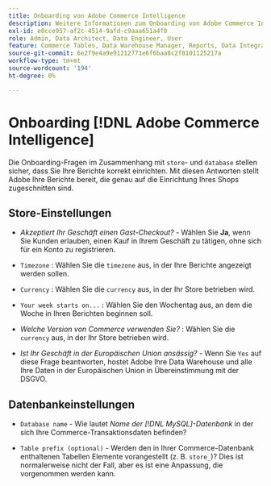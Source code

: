 ```yaml
---
title: Onboarding von Adobe Commerce Intelligence
description: Weitere Informationen zum Onboarding von Adobe Commerce Intelligence.
exl-id: e0cce957-af2c-4514-9afd-c9aaa651a4f0
role: Admin, Data Architect, Data Engineer, User
feature: Commerce Tables, Data Warehouse Manager, Reports, Data Integration
source-git-commit: 6e2f9e4a9e91212771e6f6baa8c2f8101125217a
workflow-type: tm+mt
source-wordcount: '194'
ht-degree: 0%

---
```


# Onboarding [!DNL Adobe Commerce Intelligence]

Die Onboarding-Fragen im Zusammenhang mit `store`- und `database` stellen sicher, dass Sie Ihre Berichte korrekt einrichten. Mit diesen Antworten stellt Adobe Ihre Berichte bereit, die genau auf die Einrichtung Ihres Shops zugeschnitten sind.

## Store-Einstellungen

- *Akzeptiert Ihr Geschäft einen Gast-Checkout?* - Wählen Sie **Ja**, wenn Sie Kunden erlauben, einen Kauf in Ihrem Geschäft zu tätigen, ohne sich für ein Konto zu registrieren.

- `Timezone` : Wählen Sie die `timezone` aus, in der Ihre Berichte angezeigt werden sollen.

- `Currency` : Wählen Sie die `currency` aus, in der Ihr Store betrieben wird.

- `Your week starts on...` : Wählen Sie den Wochentag aus, an dem die Woche in Ihren Berichten beginnen soll.

- *Welche Version von Commerce verwenden Sie?* : Wählen Sie die `currency` aus, in der Ihr Store betrieben wird.

- *Ist Ihr Geschäft in der Europäischen Union ansässig?* - Wenn Sie `Yes` auf diese Frage beantworten, hostet Adobe Ihre Data Warehouse und alle Ihre Daten in der Europäischen Union in Übereinstimmung mit der DSGVO.

## Datenbankeinstellungen

- `Database name` - Wie lautet *Name der [!DNL MySQL]-Datenbank* in der sich Ihre Commerce-Transaktionsdaten befinden?

- `Table prefix (optional)` - Werden den in Ihrer Commerce-Datenbank enthaltenen Tabellen Elemente vorangestellt (z. B. `store_`)? Dies ist normalerweise nicht der Fall, aber es ist eine Anpassung, die vorgenommen werden kann.
